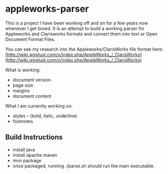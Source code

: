 appleworks-parser
=================

This is a project I have been working off and on for a few years now whenever I get bored.  It is an attempt to build
a working parser for Appleworks and Clarisworks formats and convert them into text or Open Document Format Files.

You can see my research into the Appleworks/ClarisWorks file format here:
[http://wiki.wirelust.com/x/index.php/AppleWorks_/_ClarisWorks](http://wiki.wirelust.com/x/index.php/AppleWorks_/_ClarisWorks)

What is working: 
* document version 
* page size 
* margins 
* document content 

What I am currently working on: 
* styles – (bold, italic, underline) 
* footnotes 

Build Instructions
------------------
* install java
* install apache maven
* mvn package
* once packaged, running ./parse.sh should run the main executable.

